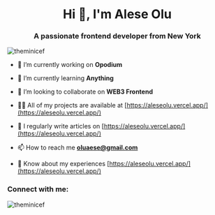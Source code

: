 <h1 align="center">Hi 👋, I'm Alese Olu</h1>
<h3 align="center">A passionate frontend developer from New York</h3>

<p align="left"> <img src="https://komarev.com/ghpvc/?username=theminicef&label=Profile%20views&color=0e75b6&style=flat" alt="theminicef" /> </p>

- 🔭 I’m currently working on **Opodium**

- 🌱 I’m currently learning **Anything**

- 👯 I’m looking to collaborate on **WEB3 Frontend**

- 👨‍💻 All of my projects are available at [https://aleseolu.vercel.app/](https://aleseolu.vercel.app/)

- 📝 I regularly write articles on [https://aleseolu.vercel.app/](https://aleseolu.vercel.app/)

- 📫 How to reach me **oluaese@gmail.com**

- 📄 Know about my experiences [https://aleseolu.vercel.app/](https://aleseolu.vercel.app/)

<h3 align="left">Connect with me:</h3>
<p align="left">
</p>


<p><img align="center" src="https://github-readme-stats.vercel.app/api/top-langs?username=theminicef&show_icons=true&locale=en&layout=compact" alt="theminicef" /></p>
